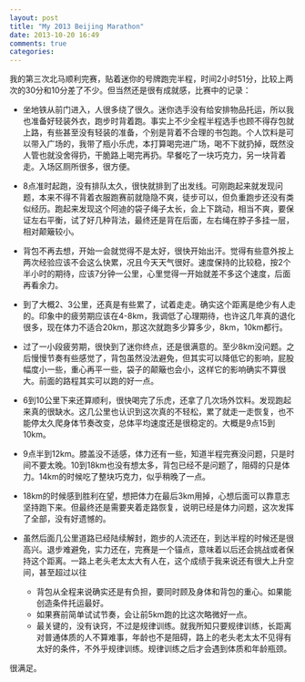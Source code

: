 ```yaml
---
layout: post
title: "My 2013 Beijing Marathon"
date: 2013-10-20 16:49
comments: true
categories: 
---
```


我的第三次北马顺利完赛，贴着迷你的号牌跑完半程，时间2小时51分，比较上两次的30分和10分差了不少。但当然还是很有成就感，比赛中的记录：

- 坐地铁从前门进入，人很多绕了很久。迷你选手没有给安排物品托运，所以我也准备好轻装外衣，跑步时背着跑。事实上不少全程半程选手也顾不得存包就上路，有些甚至没有轻装的准备，个别是背着不合理的书包跑。个人饮料是可以带入广场的，我带了瓶小乐虎，本打算喝完进广场，喝不下就扔掉，既然没人管也就没舍得扔，干脆路上喝完再扔。早餐吃了一块巧克力，另一块背着走。入场区厕所很多，很方便。

- 8点准时起跑，没有排队太久，很快就排到了出发线。可刚跑起来就发现问题，本来不得不背着衣服跑赛前就隐隐不爽，徒步可以，但负重跑步还没有类似经历。跑起来发现这个阿迪的袋子绳子太长，会上下跳动，相当不爽，要保证左右平衡，试了好几种背法，最终还是背在后面，左右绳在脖子多挂一层，相对颠簸较小。

- 背包不再去想，开始一会就觉得不是太好，很快开始出汗。觉得有些意外按上两次经验应该不会这么快累，况且今天天气很好。速度保持的比较稳，按2个半小时的期待，应该7分钟一公里，心里觉得一开始就差不多这个速度，后面再看余力。

- 到了大概2、3公里，还真是有些累了，试着走走。确实这个距离是绝少有人走的。印象中的疲劳期应该在4-8km，我调低了心理期待，也许这几年真的退化很多，现在体力不适合20km，那这次就跑多少算多少，8km，10km都行。

- 过了一小段疲劳期，很快到了迷你终点，还是很满意的。至少8km没问题。之后慢慢节奏有些感觉了，背包虽然没法避免，但其实可以降低它的影响，屁股幅度小一些，重心再平一些，袋子的颠簸也会小，这样它的影响确实不算很大。前面的路程其实可以跑的好一点。

- 6到10公里下来还算顺利，很快喝完了乐虎，还拿了几次场外饮料。发现跑起来真的很缺水。这几公里也认识到这次真的不轻松，累了就走一走恢复，也不能停太久爬身体节奏改变，总体平均速度还是很稳定的。大概是9点15到10km。

- 9点半到12km。膝盖没不适感，体力还有一些，知道半程完赛没问题，只是时间不要太晚。10到18km也没有想太多，背包已经不是问题了，阻碍的只是体力。14km的时候吃了整块巧克力，似乎稍晚了一点。

- 18km的时候感到胜利在望，想把体力在最后3km用掉，心想后面可以靠意志坚持跑下来。但最终还是需要夹着走路恢复，说明已经是体力问题，这次发挥了全部，没有好遗憾的。

- 虽然后面几公里道路已经陆续解封，跑步的人流还在，到达半程的时候还是很高兴。退步难避免，实力还在，完赛是一个锚点，意味着以后还会挑战或者保持这个距离。一路上老头老太太大有人在，这个成绩于我来说还有很大上升空间，甚至超过以往
    - 背包从全程来说确实还是有负担，要同时顾及身体和背包的重心。如果能创造条件托运最好。
    - 如果赛前简单试试节奏，会让前5km跑的比这次略微好一点。
    - 最关键的，没有诀窍，不过是规律训练。就我所知只要规律训练，长距离对普通体质的人不算难事，年龄也不是阻碍，路上的老头老太太不见得有太好的条件，不外乎规律训练。规律训练之后才会遇到体质和年龄瓶颈。

很满足。
